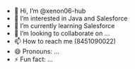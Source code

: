 - 👋 Hi, I’m @xenon06-hub
- 👀 I’m interested in Java and Salesforce
- 🌱 I’m currently learning Salesforce
- 💞️ I’m looking to collaborate on ...
- 📫 How to reach me (8451090022)
- 😄 Pronouns: ...
- ⚡ Fun fact: ...

<!---
xenon06-hub/xenon06-hub is a ✨ special ✨ repository because its `README.md` (this file) appears on your GitHub profile.
You can click the Preview link to take a look at your changes.
--->
